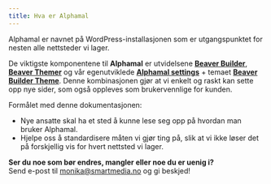 ```yaml
--- 
title: Hva er Alphamal
---
```


Alphamal er navnet på WordPress-installasjonen som er utgangspunktet for nesten alle nettsteder vi lager.

De viktigste komponentene til **Alphamal** er utvidelsene [**Beaver Builder**](https://www.wpbeaverbuilder.com/), [**Beaver Themer**](https://www.wpbeaverbuilder.com/beaver-themer/) og vår egenutviklede [**Alphamal settings**](http://dokumentasjon.smartmedia.no/en/latest/Smart-Plugins/alphamal-settings/) + temaet [**Beaver Builder Theme**](https://www.wpbeaverbuilder.com/wordpress-framework-theme/). Denne kombinasjonen gjør at vi enkelt og raskt kan sette opp nye sider, som også oppleves som brukervennlige for kunden.

Formålet med denne dokumentasjonen:  
- Nye ansatte skal ha et sted å kunne lese seg opp på hvordan man bruker Alphamal.  
- Hjelpe oss å standardisere måten vi gjør ting på, slik at vi ikke løser det på forskjellig vis for hvert nettsted vi lager.

**Ser du noe som bør endres, mangler eller noe du er uenig i?**  
Send e-post til [monika@smartmedia.no](mailto:monika@smartmedia.no) og gi beskjed!
